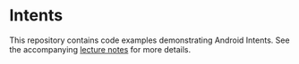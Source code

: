 # Intents

This repository contains code examples demonstrating Android Intents. See the accompanying [lecture notes](https://info448.github.io/intents.html) for more details.